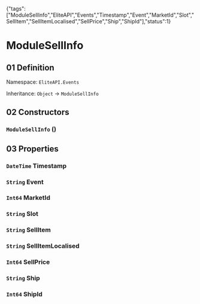 {"tags":["ModuleSellInfo","EliteAPI","Events","Timestamp","Event","MarketId","Slot","SellItem","SellItemLocalised","SellPrice","Ship","ShipId"],"status":1}

# ModuleSellInfo

## 01 Definition

Namespace: `EliteAPI.Events`

Inheritance: `Object` → `ModuleSellInfo`

## 02 Constructors

### `ModuleSellInfo` ()

## 03 Properties

### `DateTime` Timestamp

### `String` Event

### `Int64` MarketId

### `String` Slot

### `String` SellItem

### `String` SellItemLocalised

### `Int64` SellPrice

### `String` Ship

### `Int64` ShipId

